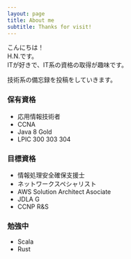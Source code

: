 ```yaml
---
layout: page
title: About me
subtitle: Thanks for visit!
---
```


こんにちは！  
H.N.です。  
ITが好きで、IT系の資格の取得が趣味です。

技術系の備忘録を投稿をしていきます。  

### 保有資格

* 応用情報技術者  
* CCNA  
* Java 8 Gold  
* LPIC 300 303 304  

### 目標資格

* 情報処理安全確保支援士  
* ネットワークスペシャリスト  
* AWS Solution Architect Asociate  
* JDLA G  
* CCNP R&S

### 勉強中

* Scala  
* Rust
